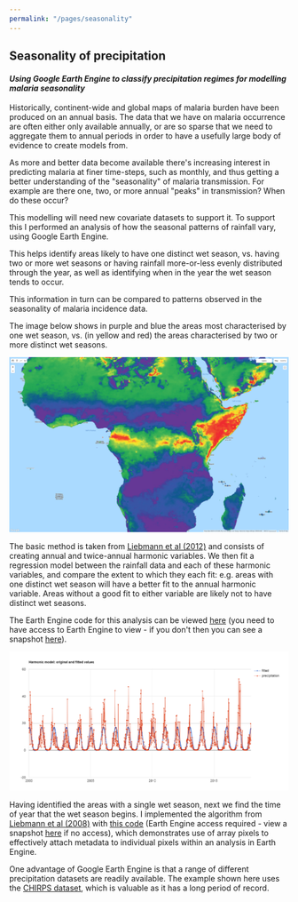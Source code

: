 ```yaml
---
permalink: "/pages/seasonality"
---
```


## Seasonality of precipitation

#### *Using Google Earth Engine to classify precipitation regimes for modelling malaria seasonality*

Historically, continent-wide and global maps of malaria burden have been produced on an annual basis. The data that we have on malaria occurrence are often either only available annually, or are so sparse that we need to aggregate them to annual periods in order to have a usefully large body of evidence to create models from. 

As more and better data become available there's increasing interest in predicting malaria at finer time-steps, such as monthly, and thus getting a better understanding of the "seasonality" of malaria transmission. For example are there one, two, or more annual "peaks" in transmission? When do these occur?

This modelling will need new covariate datasets to support it. To support this I performed an analysis of how the seasonal patterns of rainfall vary, using Google Earth Engine.

This helps identify areas likely to have one distinct wet season, vs. having two or more wet seasons or having rainfall more-or-less evenly distributed through the year, as well as identifying when in the year the wet season tends to occur.

This information in turn can be compared to patterns observed in the seasonality of malaria incidence data.

The image below shows in purple and blue the areas most characterised by one wet season, vs. (in yellow and red) the areas characterised by two or more distinct wet seasons.

<img src="../images/seasonality/bimodal_regions_africa.png?raw=true"/> 

The basic method is taken from <a href="https://journals.ametsoc.org/doi/10.1175/JCLI-D-11-00157.1" target="_blank">Liebmann et al (2012)</a> and consists of creating annual and twice-annual harmonic variables. We then fit a regression model between the rainfall data and each of these harmonic variables, and compare the extent to which they each fit: e.g. areas with one distinct wet season will have a better fit to the annual harmonic variable. Areas without a good fit to either variable are likely not to have distinct wet seasons.

The Earth Engine code for this analysis can be viewed 
<a href="https://code.earthengine.google.com/80f0fd74e01c83fa002b878d5c34f6e2" target="_blank">
here</a> (you need to have access to Earth Engine to view - if you don't then you can see a snapshot [here](../code/seasonality_harmonics_snapshot.js)).

<img src="../images/seasonality/ee-chart.png?raw=true"/> 

Having identified the areas with a single wet season, next we find the time of year that the wet season begins. I implemented the algorithm from <a href="https://journals.ametsoc.org/doi/pdf/10.1175/2007JCLI1762.1" target="_blank">Liebmann et al (2008)</a> with <a href="https://code.earthengine.google.com/b1beb30075deda24a6482bf77acd6e8a" target="_blank">this code</a> (Earth Engine access required - view a snapshot [here](../code/seasonality_wet_season_snapshot.js) if no access), which demonstrates use of array pixels to effectively attach metadata to individual pixels within an analysis in Earth Engine.

One advantage of Google Earth Engine is that a range of different precipitation datasets are readily available. The example shown here uses the <a href="https://www.chc.ucsb.edu/data/chirps" target="_blank">CHIRPS dataset</a>, which is valuable as it has a long period of record.
